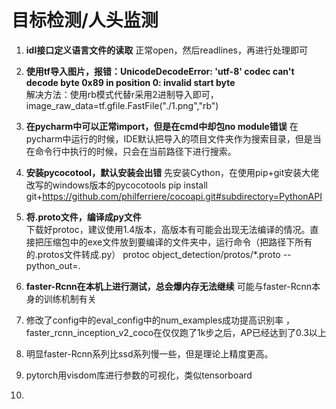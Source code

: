 # 目标检测/人头监测
1. **idl接口定义语言文件的读取**
正常open，然后readlines，再进行处理即可  
2. **使用tf导入图片，报错：UnicodeDecodeError: 'utf-8' codec can't decode byte 0x89 in position 0: invalid start byte**  
解决方法：使用rb模式代替r采用2进制导入即可，image_raw_data=tf.gfile.FastFile("./1.png","rb")  
3. **在pycharm中可以正常import，但是在cmd中却包no module错误**
在pycharm中运行的时候，IDE默认把导入的项目文件夹作为搜索目录，但是当在命令行中执行的时候，只会在当前路径下进行搜索。

4. **安装pycocotool，默认安装会出错**
先安装Cython，在使用pip+git安装大佬改写的windows版本的pycocotools
pip install git+https://github.com/philferriere/cocoapi.git#subdirectory=PythonAPI
5. **将.proto文件，编译成py文件**  
下载好protoc，建议使用1.4版本，高版本有可能会出现无法编译的情况。直接把压缩包中的exe文件放到要编译的文件夹中，运行命令（把路径下所有的.protos文件转成.py）
protoc object_detection/protos/\*.proto --python_out=.
6. **faster-Rcnn在本机上进行测试，总会爆内存无法继续**
可能与faster-Rcnn本身的训练机制有关
7. 修改了config中的eval_config中的num_examples成功提高识别率 ，faster_rcnn_inception_v2_coco在仅仅跑了1k步之后，AP已经达到了0.3以上
8. 明显faster-Rcnn系列比ssd系列慢一些，但是理论上精度更高。
9. pytorch用visdom库进行参数的可视化，类似tensorboard
10. 
